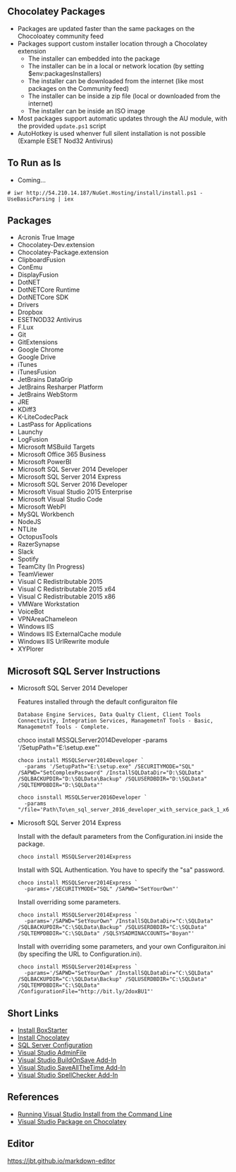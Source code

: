 ## Chocolatey Packages

  * Packages are updated faster than the same packages on the Chocoloatey community feed
  * Packages support custom installer location through a Chocolatey extension
    * The installer can embedded into the package
    * The installer can be in a local or network location (by setting $env:packagesInstallers)
    * The installer can be downloaded from the internet (like most packages on the Community feed)
    * The installer can be inside a zip file (local or downloaded from the internet)
    * The installer can be inside an ISO image
  * Most packages support automatic updates through the AU module, with the provided ```update.ps1``` script
  * AutoHotkey is used whenver full silent installation is not possible (Example ESET Nod32 Antivirus)

## To Run as Is
  * Coming...
  ```
  # iwr http://54.210.14.187/NuGet.Hosting/install/install.ps1 -UseBasicParsing | iex
  ```

## Packages
  * Acronis True Image
  * Chocolatey-Dev.extension
  * Chocolatey-Package.extension
  * ClipboardFusion
  * ConEmu
  * DisplayFusion
  * DotNET
  * DotNETCore Runtime
  * DotNETCore SDK
  * Drivers
  * Dropbox
  * ESETNOD32 Antivirus
  * F.Lux
  * Git
  * GitExtensions
  * Google Chrome
  * Google Drive
  * iTunes
  * iTunesFusion
  * JetBrains DataGrip
  * JetBrains Resharper Platform
  * JetBrains WebStorm
  * JRE
  * KDiff3
  * K-LiteCodecPack
  * LastPass for Applications
  * Launchy
  * LogFusion
  * Microsoft MSBuild Targets
  * Microsoft Office 365 Business
  * Microsoft PowerBI
  * Microsoft SQL Server 2014 Developer
  * Microsoft SQL Server 2014 Express
  * Microsoft SQL Server 2016 Developer
  * Microsoft Visual Studio 2015 Enterprise
  * Microsoft Visual Studio Code
  * Microsoft WebPI
  * MySQL Workbench
  * NodeJS
  * NTLite
  * OctopusTools
  * RazerSynapse
  * Slack
  * Spotify
  * TeamCity (In Progress)
  * TeamViewer
  * Visual C Redistributable 2015
  * Visual C Redistributable 2015 x64
  * Visual C Redistributable 2015 x86
  * VMWare Workstation
  * VoiceBot
  * VPNAreaChameleon
  * Windows IIS
  * Windows IIS ExternalCache module
  * Windows IIS UrlRewrite module
  * XYPlorer

## Microsoft SQL Server Instructions
  * Microsoft SQL Server 2014 Developer

    Features installed through the default configuraiton file
    ```
    Database Engine Services, Data Qualty Client, Client Tools Connectivity, Integration Services, ManagemetnT Tools - Basic, ManagemetnT Tools - Complete.
    ```
    choco install MSSQLServer2014Developer -params '/SetupPath="E:\setup.exe"'
    ```
    choco install MSSQLServer2014Developer `
      -params '/SetupPath="E:\setup.exe" /SECURITYMODE="SQL" /SAPWD="SetComplexPassword" /InstallSQLDataDir="D:\SQLData" /SQLBACKUPDIR="D:\SQLData\Backup" /SQLUSERDBDIR="D:\SQLData" /SQLTEMPDBDIR="D:\SQLData"'

    choco isnstall MSSQLServer2016Developer `
      -params "/file='Path\To\en_sql_server_2016_developer_with_service_pack_1_x64_dvd_9548071.iso'"
    ```
  * Microsoft SQL Server 2014 Express

    Install with the default parameters from the Configuration.ini inside the package.
    ```
    choco install MSSQLServer2014Express
    ```
    Install with SQL Authentication. You have to specify the "sa" password.
    ```
    choco install MSSQLServer2014Express `
      -params='/SECURITYMODE="SQL" /SAPWD="SetYourOwn"'
    ```
    Install overriding some parameters.
    ```
    choco install MSSQLServer2014Express `
      -params='/SAPWD="SetYourOwn" /InstallSQLDataDir="C:\SQLData" /SQLBACKUPDIR="C:\SQLData\Backup" /SQLUSERDBDIR="C:\SQLData" /SQLTEMPDBDIR="C:\SQLData" /SQLSYSADMINACCOUNTS="Boyan"'
    ```

    Install with overriding some parameters, and your own Configuraiton.ini (by specifing the URL to Configuration.ini).
    ```
    choco install MSSQLServer2014Express `
      -params='/SAPWD="SetYourOwn" /InstallSQLDataDir="C:\SQLData" /SQLBACKUPDIR="C:\SQLData\Backup" /SQLUSERDBDIR="C:\SQLData" /SQLTEMPDBDIR="C:\SQLData" /ConfigurationFile="http://bit.ly/2doxBU1"'
    ```

## Short Links
  * [Install BoxStarter](http://bit.ly/win10boxstarter)
  * [Install Chocolatey](http://bit.ly/win10boxstarter-choco)
  * [SQL Server Configuration](http://bit.ly/win10boxstarter-sqlserverconfig)
  * [Visual Studio AdminFile](http://bit.ly/win10boxstarter-vsadmin)
  * [Visual Studio BuildOnSave Add-In](http://bit.ly/win10boxstarert-vs-buildonsave)
  * [Visual Studio SaveAllTheTime Add-In](http://bit.ly/win10boxstarert-vs-saveallthetime)
  * [Visual Studio SpellChecker Add-In](http://bit.ly/win10boxstarter-vs-spellchecker)

## References
  * [Running Visual Studio Install from the Command Line](https://msdn.microsoft.com/en-us/library/mt720584.aspx)
  * [Visual Studio Package on Chocolatey](https://chocolatey.org/packages/VisualStudio2015Enterprise)

## Editor
https://jbt.github.io/markdown-editor